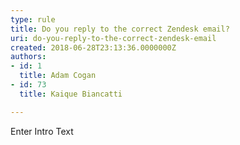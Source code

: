 ```yaml
---
type: rule
title: Do you reply to the correct Zendesk email?
uri: do-you-reply-to-the-correct-zendesk-email
created: 2018-06-28T23:13:36.0000000Z
authors:
- id: 1
  title: Adam Cogan
- id: 73
  title: Kaique Biancatti

---
```




<span class='intro'> Enter Intro Text </span>





